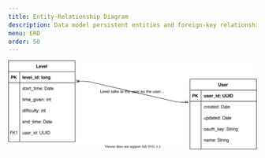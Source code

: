 ```yaml
---
title: Entity-Relationship Diagram
description: Data model persistent entities and foreign-key relationships.
menu: ERD
order: 50
---
```


[![Entity-relationship diagram](img/erd.svg)](img/erd.pdf)